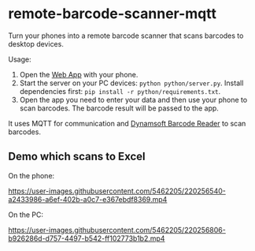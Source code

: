 # remote-barcode-scanner-mqtt

Turn your phones into a remote barcode scanner that scans barcodes to desktop devices.

Usage:

1. Open the [Web App](https://tony-xlh.github.io/remote-barcode-scanner-mqtt/web/) with your phone.
2. Start the server on your PC devices: `python python/server.py`. Install dependencies first: `pip install -r python/requirements.txt`.
3. Open the app you need to enter your data and then use your phone to scan barcodes. The barcode result will be passed to the app.

It uses MQTT for communication and [Dynamsoft Barcode Reader](https://www.dynamsoft.com/barcode-reader/overview/) to scan barcodes.

## Demo which scans to Excel

On the phone:

<https://user-images.githubusercontent.com/5462205/220256540-a2433986-a6ef-402b-a0c7-e367ebdf8369.mp4>

On the PC:

<https://user-images.githubusercontent.com/5462205/220256806-b926286d-d757-4497-b542-ff102773b1b2.mp4>
